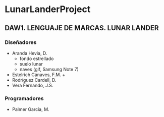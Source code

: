 
# LunarLanderProject

## DAW1. LENGUAJE DE MARCAS. LUNAR LANDER

### Diseñadores

+ Aranda Hevia, D. 
  + fondo estrellado
  + suelo lunar
  + naves (gif, Samsung Note 7)
+ Estelrich Cánaves, F.M.
  + 
+ Rodríguez Cardell, D.
+ Vera Fernando, J.S.

### Programadores

+ Palmer García, M.



